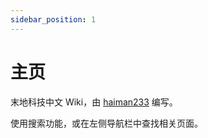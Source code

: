```yaml
---
sidebar_position: 1
---
```


# 主页

末地科技中文 Wiki，由 [haiman233](https://github.com/haiman233) 编写。

使用搜索功能，或在左侧导航栏中查找相关页面。

